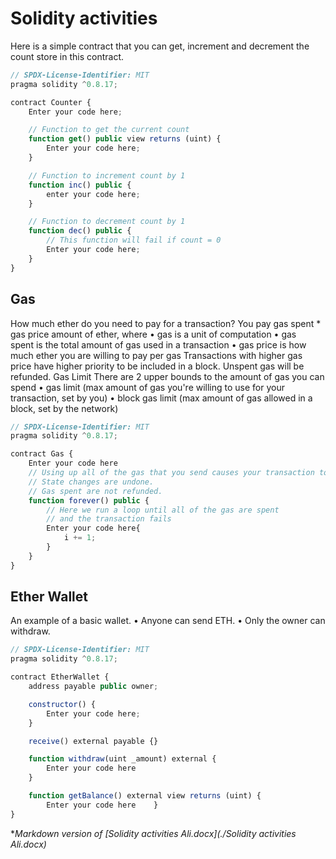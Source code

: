 # Solidity activities

Here is a simple contract that you can get, increment and decrement the count store in this contract.

```javascript Solidity
// SPDX-License-Identifier: MIT
pragma solidity ^0.8.17;

contract Counter {
    Enter your code here;

    // Function to get the current count
    function get() public view returns (uint) {
        Enter your code here;
    }

    // Function to increment count by 1
    function inc() public {
        enter your code here;
    }

    // Function to decrement count by 1
    function dec() public {
        // This function will fail if count = 0
        Enter your code here;
    }
}
```

## Gas

How much ether do you need to pay for a transaction?
You pay gas spent * gas price amount of ether, where
	•	gas is a unit of computation
	•	gas spent is the total amount of gas used in a transaction
	•	gas price is how much ether you are willing to pay per gas
Transactions with higher gas price have higher priority to be included in a block.
Unspent gas will be refunded.
Gas Limit
There are 2 upper bounds to the amount of gas you can spend
	•	gas limit (max amount of gas you're willing to use for your transaction, set by you)
	•	block gas limit (max amount of gas allowed in a block, set by the network)

```javascript Solidity
// SPDX-License-Identifier: MIT
pragma solidity ^0.8.17;

contract Gas {
    Enter your code here
    // Using up all of the gas that you send causes your transaction to fail.
    // State changes are undone.
    // Gas spent are not refunded.
    function forever() public {
        // Here we run a loop until all of the gas are spent
        // and the transaction fails
        Enter your code here{
            i += 1;
        }
    }
}
```

## Ether Wallet

An example of a basic wallet.
	•	Anyone can send ETH.
	•	Only the owner can withdraw.

```javascript Solidity
// SPDX-License-Identifier: MIT
pragma solidity ^0.8.17;

contract EtherWallet {
    address payable public owner;

    constructor() {
        Enter your code here;
    }

    receive() external payable {}

    function withdraw(uint _amount) external {
        Enter your code here
    }

    function getBalance() external view returns (uint) {
        Enter your code here    }
}
```

**Markdown version of [Solidity activities Ali.docx](./Solidity activities Ali.docx)*
